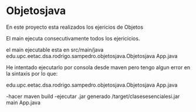 Objetosjava
===========

En este proyecto esta realizados los ejericios de Objetos

El main ejecuta consecutivamente todos los ejericicios.

el main ejecutable esta en src/main/java    edu.upc.eetac.dsa.rodrigo.sampedro.objetosjava.Objetosjava   App.java

He intentado ejecutarlo por consola desde maven pero tengo algun error en la sintaxis por lo que:

edu.upc.eetac.dsa.rodrigo.sampedro.objetosjava.Objetosjava      App.java

-hacer maven build 
-ejecutar .jar generado  /target/clasesesencialesi.jar  main App.java


